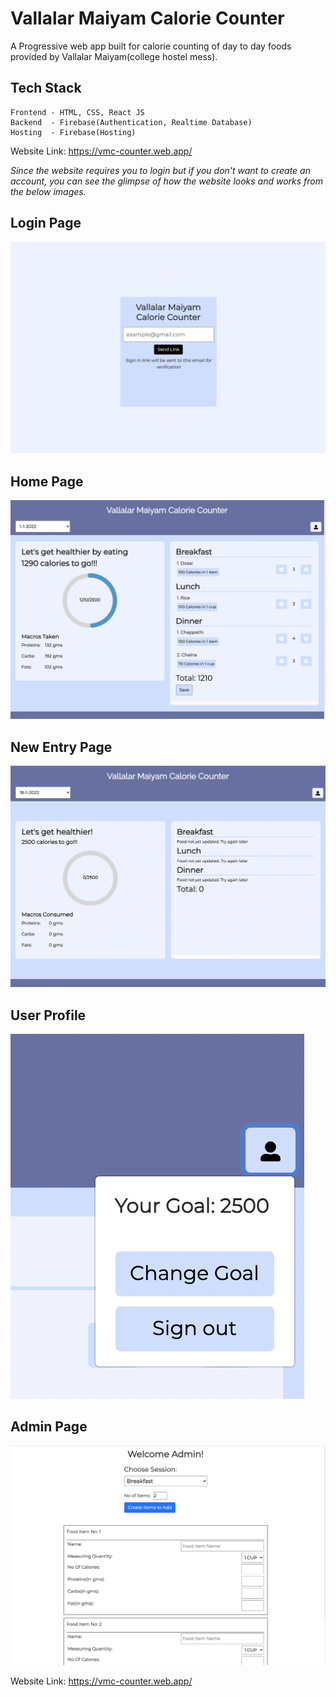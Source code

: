 # Vallalar Maiyam Calorie Counter

A Progressive web app built for calorie counting of day to day foods provided by Vallalar Maiyam(college hostel mess). 

## Tech Stack

    Frontend - HTML, CSS, React JS
    Backend  - Firebase(Authentication, Realtime Database)
    Hosting  - Firebase(Hosting)



Website Link: https://vmc-counter.web.app/

*Since the website requires you to login but if you don't want to create an account, you can see the glimpse of how the website looks and works from the below images.*

## Login Page 

![Login page image](./sample-images/login-page-img.png)

## Home Page

![Home page image](./sample-images/home-page-img.png)


## New Entry Page

![New entry page image](./sample-images/new-entry-page-img.png)


## User Profile

![User profile image](./sample-images/user-profile-img.png)


## Admin Page

![Admin Page image](./sample-images/admin-page-img.png)


Website Link: https://vmc-counter.web.app/
